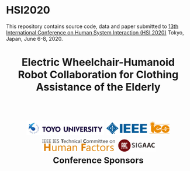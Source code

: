 # HSI2020

This repository contains source code, data and paper submitted to [13th International Conference on Human System Interaction (HSI 2020)](http://hsi2020.welcometohsi.org) Tokyo, Japan, June 6-8, 2020.


<h1 align="center">
  Electric Wheelchair-Humanoid Robot Collaboration for Clothing Assistance of the Elderly
</h1>
</br>


<h1 align="center">
  <img src="docs/logo/logo_toyo.jpg" height="40px">
  <img src="docs/logo/logo_ieee_ies.jpg" height="40px">
  <img src="docs/logo/logo_ieee_ies_tchf.jpg" height="40px">
  <img src="docs/logo/logo_sig_aac.png" height="40px">
  </br>
  <sup>Conference Sponsors</sup>
</h1>
